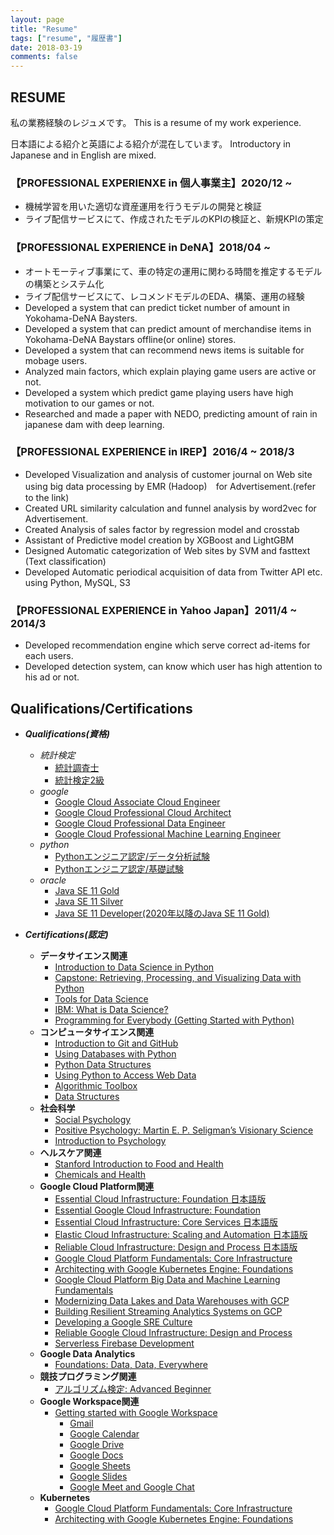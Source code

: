```yaml
---
layout: page
title: "Resume"
tags: ["resume", "履歴書"]
date: 2018-03-19
comments: false
---
```


## RESUME
私の業務経験のレジュメです。
This is a resume of my work experience. 

日本語による紹介と英語による紹介が混在しています。
Introductory in Japanese and in English are mixed.


### 【PROFESSIONAL EXPERIENXE in 個人事業主】2020/12 ~
 - 機械学習を用いた適切な資産運用を行うモデルの開発と検証
 - ライブ配信サービスにて、作成されたモデルのKPIの検証と、新規KPIの策定

### 【PROFESSIONAL EXPERIENCE in DeNA】2018/04 ~
 - オートモーティブ事業にて、車の特定の運用に関わる時間を推定するモデルの構築とシステム化
 - ライブ配信サービスにて、レコメンドモデルのEDA、構築、運用の経験
 - Developed a system that can predict ticket number of amount in Yokohama-DeNA Baysters.
 - Developed a system that can predict amount of merchandise items in Yokohama-DeNA Baystars offline(or online) stores.
 - Developed a system that can recommend news items is suitable for mobage users.
 - Analyzed main factors, which explain playing game users are active or not. 
 - Developed a system which predict game playing users have high motivation to our games or not.
 - Researched and made a paper with NEDO, predicting amount of rain in japanese dam with deep learning.
 
 
### 【PROFESSIONAL EXPERIENCE in IREP】2016/4 ~ 2018/3
 - Developed Visualization and analysis of customer journal on Web site using big data processing by EMR (Hadoop)　for Advertisement.(refer to the link)
 - Created URL similarity calculation and funnel analysis by word2vec for Advertisement.
 - Created Analysis of sales factor by regression model and crosstab
 - Assistant of Predictive model creation by XGBoost and LightGBM
 - Designed Automatic categorization of Web sites by SVM and fasttext (Text classification)
 - Developed Automatic periodical acquisition of data from Twitter API etc. using Python, MySQL, S3


### 【PROFESSIONAL EXPERIENCE in Yahoo Japan】2011/4 ~ 2014/3
 - Developed recommendation engine which serve correct ad-items for each users.
 - Developed detection system, can know which user has high attention to his ad or not.


## Qualifications/Certifications
 - ***Qualifications(資格)***
   - *統計検定*
	 - [統計調査士](https://user-images.githubusercontent.com/4949982/103746695-d5ce5700-5044-11eb-95ae-a715b790a189.png)
	 - [統計検定2級](https://user-images.githubusercontent.com/4949982/102600946-d4ef8700-4162-11eb-8607-c3f31d475afc.png)
   - *google*
	 - [Google Cloud Associate Cloud Engineer](https://user-images.githubusercontent.com/4949982/111018235-0a6ede00-83fb-11eb-9081-a8bb654f5e21.png)
	 - [Google Cloud Professional Cloud Architect](https://user-images.githubusercontent.com/4949982/113481264-7bbe2000-94d3-11eb-8d9d-5d2c9d403f2f.png)
	 - [Google Cloud Professional Data Engineer](https://user-images.githubusercontent.com/4949982/111860752-0c9de300-898d-11eb-8bca-aa3f1713a1ab.png)
	 - [Google Cloud Professional Machine Learning Engineer](https://user-images.githubusercontent.com/4949982/113427171-8ca55d80-940f-11eb-8ecb-8c6048bffee5.png)
   - *python*
	 - [Pythonエンジニア認定/データ分析試験](https://user-images.githubusercontent.com/4949982/102969927-edccb380-4539-11eb-80c4-ae1f92a84267.png)
	 - [Pythonエンジニア認定/基礎試験](https://user-images.githubusercontent.com/4949982/102303112-d1f76980-3f9d-11eb-923b-cb90165f8ef7.png) 
   - *oracle*
	 - [Java SE 11 Gold](https://user-images.githubusercontent.com/4949982/115006787-38f14480-9ee4-11eb-89be-6b6153afe926.png)
	 - [Java SE 11 Silver](https://user-images.githubusercontent.com/4949982/115006761-32fb6380-9ee4-11eb-958e-76be3f7bd040.png)
	 - [Java SE 11 Developer(2020年以降のJava SE 11 Gold)](https://user-images.githubusercontent.com/4949982/115006773-368eea80-9ee4-11eb-8268-d08e12ac9278.png)

 - ***Certifications(認定)***
   - **データサイエンス関連**
	 - [Introduction to Data Science in Python](https://www.coursera.org/account/accomplishments/certificate/5L7UVY6P68ZL)
	 - [Capstone: Retrieving, Processing, and Visualizing Data with Python](https://www.coursera.org/account/accomplishments/certificate/YPBT5C8TZMNZ)
	 - [Tools for Data Science](https://www.coursera.org/account/accomplishments/certificate/7Z9QFPPHYTE8)
	 - [IBM: What is Data Science?](https://www.coursera.org/account/accomplishments/certificate/KRRWG539W8QD)
	 - [Programming for Everybody (Getting Started with Python)](https://www.coursera.org/account/accomplishments/certificate/CUNWREBBDWUC)
   - **コンピュータサイエンス関連**
	 - [Introduction to Git and GitHub](https://coursera.org/share/66680577ccfa2699e9399478009f5109)
	 - [Using Databases with Python](https://coursera.org/share/18c22b39a4f4c93e6ba1a291b4d8e692)
	 - [Python Data Structures](https://coursera.org/share/0ff202d0e263ca3a3065410d13e41416)
	 - [Using Python to Access Web Data](https://coursera.org/share/99a7e98f8398efbb97ab28d2467e3214)
	 - [Algorithmic Toolbox](https://coursera.org/share/d28462e41bfd56aa67644a9196403566)
	 - [Data Structures](https://coursera.org/share/84c55390f39e963ec818e776723a28bc)
   - **社会科学**
	 - [Social Psychology](https://coursera.org/share/258278334c9e41e3f572c74400e6a7ad)
	 - [Positive Psychology: Martin E. P. Seligman’s Visionary Science](https://coursera.org/share/c0d51e9485e6d03af8a2f8ea76c56aa4)
	 - [Introduction to Psychology](https://coursera.org/share/7a8806715150fba87f7b3f8b2769cdc8)
   - **ヘルスケア関連**
	 - [Stanford Introduction to Food and Health](https://coursera.org/share/cfa4cb7dd4ec085f58dae746e4b9c855)
	 - [Chemicals and Health](https://coursera.org/share/222c6409ef5b8c511de204535417b26e)
   - **Google Cloud Platform関連**
	 - [Essential Cloud Infrastructure: Foundation 日本語版](https://coursera.org/share/bd9a57831323511d7e657e37f6f4f5de)
	 - [Essential Google Cloud Infrastructure: Foundation](https://coursera.org/share/1c16138ca5dbcc3834ac238919f70b3a)
	 - [Essential Cloud Infrastructure: Core Services 日本語版](https://coursera.org/share/c4c5594b6866c68b80dcf9baa1ae74b1)
	 - [Elastic Cloud Infrastructure: Scaling and Automation 日本語版](https://coursera.org/share/c30d73bf7acaa3cbae0c9a57db7eb075)
	 - [Reliable Cloud Infrastructure: Design and Process 日本語版](https://coursera.org/share/f1ba40b5fe9f0e9782cead8125417844)
	 - [Google Cloud Platform Fundamentals: Core Infrastructure](https://coursera.org/share/eff844a4994641d63812d1acbb2c52c1)
	 - [Architecting with Google Kubernetes Engine: Foundations](https://coursera.org/share/60bf792250f7870764417829ec13af05)
	 - [Google Cloud Platform Big Data and Machine Learning Fundamentals](https://coursera.org/share/0c8c5e6b871101fefc3c9030786f3526)
	 - [Modernizing Data Lakes and Data Warehouses with GCP](https://coursera.org/share/9671560dab2c4ee38e7aca2a1c9c9b4d)
	 - [Building Resilient Streaming Analytics Systems on GCP](https://coursera.org/share/338990e47e472edd925afb13b9980477)
	 - [Developing a Google SRE Culture](https://coursera.org/share/cc33a23681f76a50aaa224fa9beb9b0a) 
	 - [Reliable Google Cloud Infrastructure: Design and Process](https://coursera.org/share/001b5634dbc2ee6382e8c07df0c37505)
	 - [Serverless Firebase Development](https://www.linkedin.com/posts/gimpei-kobayashi-208bba2a_serverless-firebase-development-activity-6788833955950010368-lnko)
   - **Google Data Analytics**
	 - [Foundations: Data, Data, Everywhere](https://coursera.org/share/7b708b3aca16db14ac4177ee2e34d6ee)
   - **競技プログラミング関連**
	 - [アルゴリズム検定: Advanced Beginner](https://user-images.githubusercontent.com/4949982/115851756-42d5f300-a462-11eb-84a6-985baa4830be.png)
   - **Google Workspace関連**
	 - [Getting started with Google Workspace](https://coursera.org/share/602a4a6938465a740c20cc015a6b2dca)
	   - [Gmail](https://coursera.org/share/968e8633be8156ef6a77ca8eb2ebdf04)
	   - [Google Calendar](https://coursera.org/share/751dc1fcd51a69a1eb089150cd6c1692)
	   - [Google Drive](https://coursera.org/share/51eb8763d3f098793080429a7dee93a2)
	   - [Google Docs](https://coursera.org/share/4fb728a62201429aec4931b51935a6d9)
	   - [Google Sheets](https://coursera.org/share/96e906279d73e08bce758831ccc0f561)
	   - [Google Slides](https://coursera.org/share/ccab992ebaf962c9b2106a8ea8d3a96d)
	   - [Google Meet and Google Chat](https://coursera.org/share/c2bcd6b322408dfcb5e217db0c74fa37)
   - **Kubernetes**
	 - [Google Cloud Platform Fundamentals: Core Infrastructure](https://coursera.org/share/0d0cc0fe6510a40f7552016546667c9b)
	 - [Architecting with Google Kubernetes Engine: Foundations](https://coursera.org/share/2b4b13b27514415941a2db4f62b21531)
  
